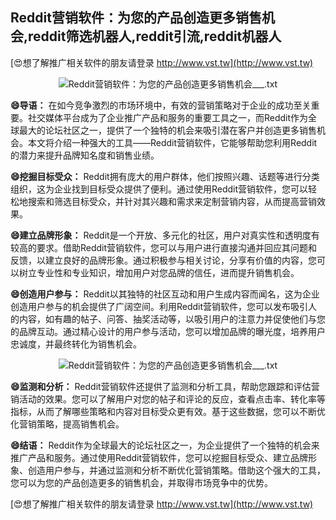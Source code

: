 ## **Reddit营销软件：为您的产品创造更多销售机会,reddit筛选机器人,reddit引流,reddit机器人**

[😍想了解推广相关软件的朋友请登录 http://www.vst.tw](http://www.vst.tw)

 <center><img src="https://vst.tw/MP4/tuiguang/png/8.png" alt="Reddit营销软件：为您的产品创造更多销售机会___.txt"></center>

**😄导语：**
在如今竞争激烈的市场环境中，有效的营销策略对于企业的成功至关重要。社交媒体平台成为了企业推广产品和服务的重要工具之一，而Reddit作为全球最大的论坛社区之一，提供了一个独特的机会来吸引潜在客户并创造更多销售机会。本文将介绍一种强大的工具——Reddit营销软件，它能够帮助您利用Reddit的潜力来提升品牌知名度和销售业绩。

**😄挖掘目标受众：**
Reddit拥有庞大的用户群体，他们按照兴趣、话题等进行分类组织，这为企业找到目标受众提供了便利。通过使用Reddit营销软件，您可以轻松地搜索和筛选目标受众，并针对其兴趣和需求来定制营销内容，从而提高营销效果。

**😄建立品牌形象：**
Reddit是一个开放、多元化的社区，用户对真实性和透明度有较高的要求。借助Reddit营销软件，您可以与用户进行直接沟通并回应其问题和反馈，以建立良好的品牌形象。通过积极参与相关讨论，分享有价值的内容，您可以树立专业性和专业知识，增加用户对您品牌的信任，进而提升销售机会。

**😄创造用户参与：**
Reddit以其独特的社区互动和用户生成内容而闻名，这为企业创造用户参与的机会提供了广阔空间。利用Reddit营销软件，您可以发布吸引人的内容，如有趣的帖子、问答、抽奖活动等，以吸引用户的注意力并促使他们与您的品牌互动。通过精心设计的用户参与活动，您可以增加品牌的曝光度，培养用户忠诚度，并最终转化为销售机会。

 <center><img src="https://vst.tw/MP4/tuiguang/png/3.png" alt="Reddit营销软件：为您的产品创造更多销售机会___.txt"></center>

**😄监测和分析：**
Reddit营销软件还提供了监测和分析工具，帮助您跟踪和评估营销活动的效果。您可以了解用户对您的帖子和评论的反应，查看点击率、转化率等指标，从而了解哪些策略和内容对目标受众更有效。基于这些数据，您可以不断优化营销策略，提高销售机会。

**😄结语：**
Reddit作为全球最大的论坛社区之一，为企业提供了一个独特的机会来推广产品和服务。通过使用Reddit营销软件，您可以挖掘目标受众、建立品牌形象、创造用户参与，并通过监测和分析不断优化营销策略。借助这个强大的工具，您可以为您的产品创造更多的销售机会，并取得市场竞争中的优势。

[😍想了解推广相关软件的朋友请登录 http://www.vst.tw](http://www.vst.tw)




